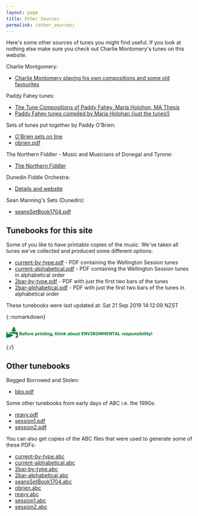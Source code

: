 ```yaml
---
layout: page
title: Other Sources
permalink: /other_sources/
---
```

Here's some other sources of tunes you might find useful. If you look at nothing
else make sure you check out Charlie Montomery's tunes on this website.

Charlie Montgomery:

 * [Charlie Montomery playing his own compositions and some old favourites](/charlie_montgomery/)

Paddy Fahey tunes:

 * [The Tune Compositions of Paddy Fahey, Maria Holohon, MA Thesis](/tunebooks/other/Paddy_Fahey_Holohan_1995_Tune_.pdf "PDF")
 * [Paddy Fahey tunes compiled by Maria Holohan (just the tunes!)](/tunebooks/other/Paddy_Fahey's_by_Maria_Holohan.pdf "PDF")

Sets of tunes put together by Paddy O'Brien:

 * [O'Brien sets on line](/obrientunes/)
 * [obrien.pdf](/tunebooks/other/obrien.pdf "PDF")

 The Northern Fiddler - Music and Musicians of Donegal and Tyrone:

 * [The Northern Fiddler](/tunebooks/other/The_Northern_Fiddler.pdf) 

Dunedin Fiddle Orchestra:

 * [Details and website ](http://www.kiwifolk.com/dfc/ "WEBSITE")

Sean Manning's Sets (Dunedin):

 * [seansSetBook1704.pdf](/tunebooks/other/seansSetBook1704.pdf "PDF")

Tunebooks for this site
---------

Some of you like to have printable copies of the music. We've taken all tunes we've
collected and produced some different options:

* [current-by-type.pdf](/tunebooks/current-by-type.pdf "PDF") - PDF containing the Wellington Session tunes
* [current-alphabetical.pdf](/tunebooks/current-alphabetical.pdf "PDF") - PDF containing the Wellington Session tunes in alphabetical order
* [2bar-by-type.pdf](/tunebooks/2bar-by-type.pdf "PDF") - PDF with just the first two bars of the tunes
* [2bar-alphabetical.pdf](/tunebooks/2bar-alphabetical.pdf "PDF") - PDF with just the first two bars of the tunes in alphabetical order

These tunebooks were last updated at: Sat 21 Sep 2019 14:12:09 NZST

{::nomarkdown}
<p>
<img alt="Think before you print" src="/images/think-before-you-print.gif">
</p>
{:/}

Other tunebooks
---------------

Begged Borrowed and Stolen:

 * [bbs.pdf](/tunebooks/other/bbs.pdf "PDF")

Some other tunebooks from early days of ABC i.e. the 1990s:

 * [reavy.pdf](/tunebooks/other/reavy.pdf "PDF")
 * [session1.pdf](/tunebooks/other/session1.pdf "PDF")
 * [session2.pdf](/tunebooks/other/session2.pdf "PDF")

 You can also get copies of the ABC files that were used to generate some of these PDFs:

 * [current-by-type.abc](/tunebooks/current-by-type.abc "ABC")
 * [current-alphabetical.abc](/tunebooks/current-alphabetical.abc "ABC")
 * [2bar-by-type.abc](/tunebooks/2bar-by-type.abc "ABC")
 * [2bar-alphabetical.abc](/tunebooks/2bar-alphabetical.abc "ABC")
 * [seansSetBook1704.abc](/tunebooks/other/seansSetBook1704.abc "ABC")
 * [obrien.abc](/tunebooks/other/obrien.abc "ABC")
 * [reavy.abc](/tunebooks/other/reavy.abc "ABC")
 * [session1.abc](/tunebooks/other/session1.abc "ABC")
 * [session2.abc](/tunebooks/other/session2.abc "ABC")
